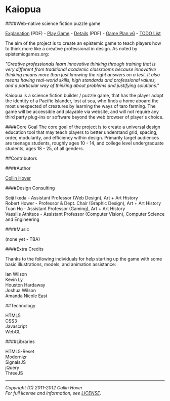 ﻿Kaiopua
========

####Web-native science fiction puzzle game

[Explanation](https://github.com/downloads/collinhover/kaiopua/kaiopua_presentation_overview.pdf) (PDF) - [Play Game](http://collinhover.github.com/kaiopua) - [Details](https://github.com/downloads/collinhover/kaiopua/kaiopua_book_core_web.pdf) (PDF) - [Game Plan v6](https://github.com/collinhover/kaiopua/blob/master/plans/README.md "Game Plan v6") - [TODO List](https://github.com/collinhover/kaiopua/blob/master/TODO.md)

The aim of the project is to create an epistemic game to teach players how to think more like a creative professional in design. As noted by epistemicgames.org:

*"Creative professionals learn innovative thinking through training that is very different from traditional academic classrooms because innovative thinking means more than just knowing the right answers on a test. It also means having real-world skills, high standards and professional values, and a particular way of thinking about problems and justifying solutions."*

Kaiopua is a science fiction builder / puzzle game, that has the player adopt the identity of a Pacific Islander, lost at sea, who finds a home aboard the most unexpected of creatures by learning the ways of taro farming. The game will be accessible and playable via website, and will not require any third party plug-ins or software beyond the web browser of player's choice.

####Core Goal
The core goal of the project is to create a universal design education tool that may teach players to better understand grid, spacing, order, modularity, and efficiency within design. Primarily target audiences are teenage students, roughly ages 10 - 14, and college level undergraduate students, ages 18 - 25, of all genders.

##Contributors

####Author

[Collin Hover](http://collinhover.com "Collin Hover")

####Design Consulting

Seiji Ikeda - Assistant Professor (Web Design), Art + Art History  
Robert Hower - Professor & Dept. Chair (Graphic Design), Art + Art History   
Tuan Ho - Assistant Professor (Gaming), Art + Art History   
Vassilis Athitsos - Assistant Professor (Computer Vision), Computer Science and Engineering  
  
####Music
  
(none yet - TBA)  
  
####Extra Credits
  
Thanks to the following individuals for help starting up the game with some basic illustrations, models, and animation assistance:
  
Ian Wilson  
Kevin Ly  
Houston Hardaway  
Joshua Wilson   
Amanda Nicole East 
  
##Technology
  
HTML5  
CSS3  
Javascript  
WebGL  

####Libraries
  
HTML5-Reset  
Modernizr  
SignalsJS  
jQuery  
ThreeJS  

---
  
*Copyright (C) 2011-2012 Collin Hover*  
*For full license and information, see [LICENSE](https://github.com/collinhover/kaiopua/blob/master/LICENSE).*  
